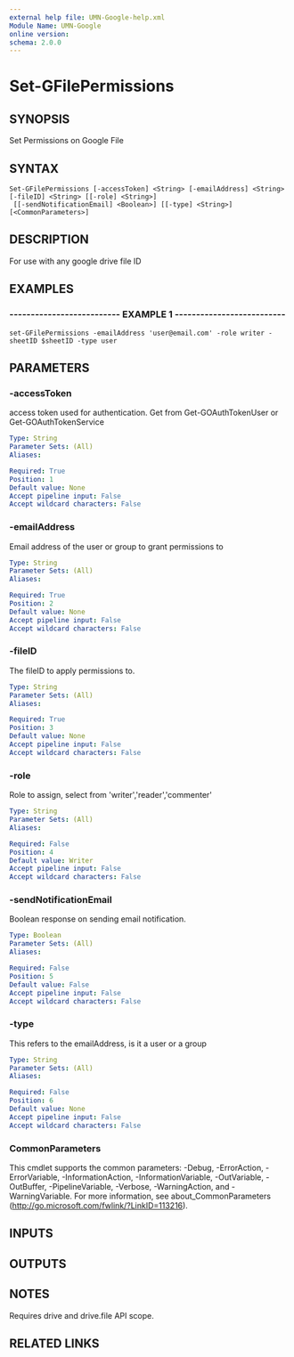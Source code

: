 ```yaml
---
external help file: UMN-Google-help.xml
Module Name: UMN-Google
online version: 
schema: 2.0.0
---
```


# Set-GFilePermissions

## SYNOPSIS
Set Permissions on Google File

## SYNTAX

```
Set-GFilePermissions [-accessToken] <String> [-emailAddress] <String> [-fileID] <String> [[-role] <String>]
 [[-sendNotificationEmail] <Boolean>] [[-type] <String>] [<CommonParameters>]
```

## DESCRIPTION
For use with any google drive file ID

## EXAMPLES

### -------------------------- EXAMPLE 1 --------------------------
```
set-GFilePermissions -emailAddress 'user@email.com' -role writer -sheetID $sheetID -type user
```

## PARAMETERS

### -accessToken
access token used for authentication. 
Get from Get-GOAuthTokenUser or Get-GOAuthTokenService

```yaml
Type: String
Parameter Sets: (All)
Aliases: 

Required: True
Position: 1
Default value: None
Accept pipeline input: False
Accept wildcard characters: False
```

### -emailAddress
Email address of the user or group to grant permissions to

```yaml
Type: String
Parameter Sets: (All)
Aliases: 

Required: True
Position: 2
Default value: None
Accept pipeline input: False
Accept wildcard characters: False
```

### -fileID
The fileID to apply permissions to.

```yaml
Type: String
Parameter Sets: (All)
Aliases: 

Required: True
Position: 3
Default value: None
Accept pipeline input: False
Accept wildcard characters: False
```

### -role
Role to assign, select from 'writer','reader','commenter'

```yaml
Type: String
Parameter Sets: (All)
Aliases: 

Required: False
Position: 4
Default value: Writer
Accept pipeline input: False
Accept wildcard characters: False
```

### -sendNotificationEmail
Boolean response on sending email notification.

```yaml
Type: Boolean
Parameter Sets: (All)
Aliases: 

Required: False
Position: 5
Default value: False
Accept pipeline input: False
Accept wildcard characters: False
```

### -type
This refers to the emailAddress, is it a user or a group

```yaml
Type: String
Parameter Sets: (All)
Aliases: 

Required: False
Position: 6
Default value: None
Accept pipeline input: False
Accept wildcard characters: False
```

### CommonParameters
This cmdlet supports the common parameters: -Debug, -ErrorAction, -ErrorVariable, -InformationAction, -InformationVariable, -OutVariable, -OutBuffer, -PipelineVariable, -Verbose, -WarningAction, and -WarningVariable. For more information, see about_CommonParameters (http://go.microsoft.com/fwlink/?LinkID=113216).

## INPUTS

## OUTPUTS

## NOTES
Requires drive and drive.file API scope.

## RELATED LINKS

